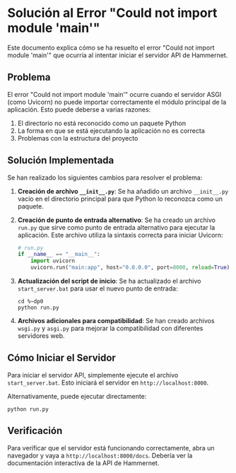 # Solución al Error "Could not import module 'main'"

Este documento explica cómo se ha resuelto el error "Could not import module 'main'" que ocurría al intentar iniciar el servidor API de Hammernet.

## Problema

El error "Could not import module 'main'" ocurre cuando el servidor ASGI (como Uvicorn) no puede importar correctamente el módulo principal de la aplicación. Esto puede deberse a varias razones:

1. El directorio no está reconocido como un paquete Python
2. La forma en que se está ejecutando la aplicación no es correcta
3. Problemas con la estructura del proyecto

## Solución Implementada

Se han realizado los siguientes cambios para resolver el problema:

1. **Creación de archivo `__init__.py`**: Se ha añadido un archivo `__init__.py` vacío en el directorio principal para que Python lo reconozca como un paquete.

2. **Creación de punto de entrada alternativo**: Se ha creado un archivo `run.py` que sirve como punto de entrada alternativo para ejecutar la aplicación. Este archivo utiliza la sintaxis correcta para iniciar Uvicorn:

   ```python
   # run.py
   if __name__ == "__main__":
       import uvicorn
       uvicorn.run("main:app", host="0.0.0.0", port=8000, reload=True)
   ```

3. **Actualización del script de inicio**: Se ha actualizado el archivo `start_server.bat` para usar el nuevo punto de entrada:

   ```batch
   cd %~dp0
   python run.py
   ```

4. **Archivos adicionales para compatibilidad**: Se han creado archivos `wsgi.py` y `asgi.py` para mejorar la compatibilidad con diferentes servidores web.

## Cómo Iniciar el Servidor

Para iniciar el servidor API, simplemente ejecute el archivo `start_server.bat`. Esto iniciará el servidor en `http://localhost:8000`.

Alternativamente, puede ejecutar directamente:

```
python run.py
```

## Verificación

Para verificar que el servidor está funcionando correctamente, abra un navegador y vaya a `http://localhost:8000/docs`. Debería ver la documentación interactiva de la API de Hammernet.